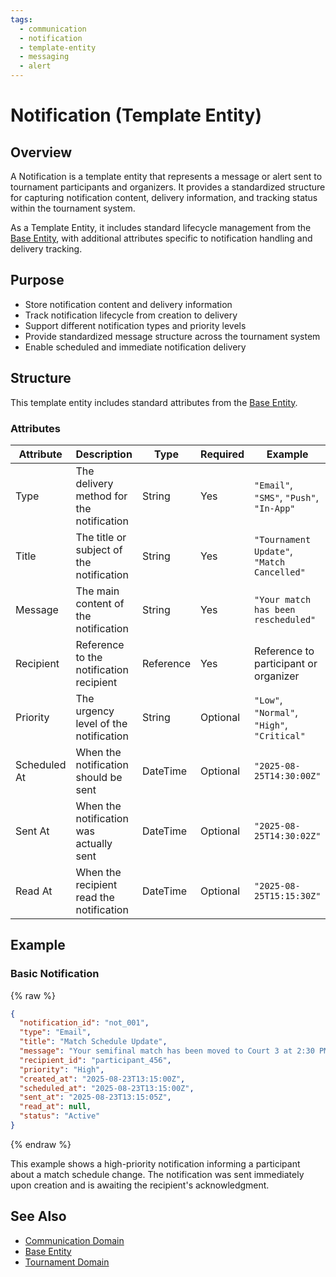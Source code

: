 ```yaml
---
tags:
  - communication
  - notification
  - template-entity
  - messaging
  - alert
---
```


# Notification (Template Entity)

## Overview

A Notification is a template entity that represents a message or alert sent to tournament participants and organizers. It provides a standardized structure for capturing notification content, delivery information, and tracking status within the tournament system.

As a Template Entity, it includes standard lifecycle management from the [Base Entity](../foundation/base_entity.md), with additional attributes specific to notification handling and delivery tracking.

## Purpose

- Store notification content and delivery information
- Track notification lifecycle from creation to delivery
- Support different notification types and priority levels
- Provide standardized message structure across the tournament system
- Enable scheduled and immediate notification delivery

## Structure

This template entity includes standard attributes from the [Base Entity](../foundation/base_entity.md).

### Attributes

| Attribute        | Description                                               | Type      | Required | Example                                      |
| ---------------- | --------------------------------------------------------- | --------- | -------- | -------------------------------------------- |
| Type             | The delivery method for the notification                  | String    | Yes      | `"Email"`, `"SMS"`, `"Push"`, `"In-App"`     |
| Title            | The title or subject of the notification                  | String    | Yes      | `"Tournament Update"`, `"Match Cancelled"`   |
| Message          | The main content of the notification                      | String    | Yes      | `"Your match has been rescheduled"`         |
| Recipient        | Reference to the notification recipient                   | Reference | Yes      | Reference to participant or organizer       |
| Priority         | The urgency level of the notification                     | String    | Optional | `"Low"`, `"Normal"`, `"High"`, `"Critical"`  |
| Scheduled At     | When the notification should be sent                      | DateTime  | Optional | `"2025-08-25T14:30:00Z"`                     |
| Sent At          | When the notification was actually sent                   | DateTime  | Optional | `"2025-08-25T14:30:02Z"`                     |
| Read At          | When the recipient read the notification                  | DateTime  | Optional | `"2025-08-25T15:15:30Z"`                     |

## Example

### Basic Notification

{% raw %}

```json
{
  "notification_id": "not_001",
  "type": "Email",
  "title": "Match Schedule Update",
  "message": "Your semifinal match has been moved to Court 3 at 2:30 PM today.",
  "recipient_id": "participant_456",
  "priority": "High",
  "created_at": "2025-08-23T13:15:00Z",
  "scheduled_at": "2025-08-23T13:15:00Z",
  "sent_at": "2025-08-23T13:15:05Z",
  "read_at": null,
  "status": "Active"
}
```

{% endraw %}

This example shows a high-priority notification informing a participant about a match schedule change. The notification was sent immediately upon creation and is awaiting the recipient's acknowledgment.

## See Also

- [Communication Domain](README.md)
- [Base Entity](../foundation/base_entity.md)
- [Tournament Domain](../tournament/README.md)
